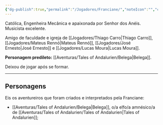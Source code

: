 ```yaml
---
{"dg-publish":true,"permalink":"/Jogadores/Franciane/","noteIcon":"","created":"2025-10-14T11:20:41.422-03:00"}
---
```


Católica, Engenheira Mecânica e apaixonada por Senhor dos Anéis. Musicista excelente.

Amigo de faculdade e igreja de [[Jogadores/Thiago Carro\|Thiago Carro]], [[Jogadores/Mateus Rennó\|Mateus Rennó]], [[Jogadores/José Ernesto\|José Ernesto]] e [[Jogadores/Lucas Moura\|Lucas Moura]].

**Personagem predileto:** [[Aventuras/Tales of Andalurien/Belega\|Belega]].

Deixou de jogar após se formar.

---
## Personagens
Eis os aventureiros que foram criados e interpretados pela Franciane:
- [[Aventuras/Tales of Andalurien/Belega\|Belega]], o/a elfo/a amnésico/a de [[Aventuras/Tales of Andalurien/Tales of Andalurien\|Tales of Andalurien]];
